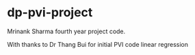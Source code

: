 # dp-pvi-project
Mrinank Sharma fourth year project code.

With thanks to Dr Thang Bui for initial PVI code linear regression 
